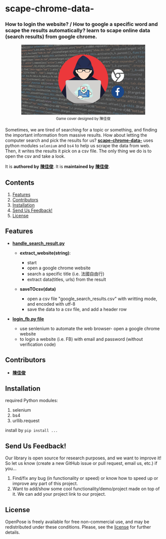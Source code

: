 # scape-chrome-data-
### How to login the website? / How to google a specific word and scape the results automatically? learn to scape online data (search results) from google chrome.
<p align="center">
    <img src="/scape.png" width="400">
    <br>
    <sup>Game cover designed by 陳佳俊
    </sup>
</p>

Sometimes, we are tired of searching for a topic or something, and finding the important information from massive results. How about letting the computer search and pick the results for us? [**scape-chrome-data-**](https://github.com/jerryboy1031/scrape-chrome-data-) uses python modules `selenium` and `bs4` to help us scrape the data from web. Then, it writes the results it pick on a csv file. The only thing we do is to open the csv and take a look.

It is **authored by** [**陳佳俊**](https://github.com/jerryboy1031). It is **maintained by** [**陳佳俊**](https://github.com/jerryboy1031).


## Contents

1. [Features](#features)
2. [Contributors](#contributors)
3. [Installation](#installation)
4. [Send Us Feedback!](#send-us-feedback)
5. [License](#license)

## Features

- **[handle_search_result.py](https://github.com/jerryboy1031/scrape-chrome-data-/blob/main/handle_search_result.py)** 
    - **extract_website(string)**:
        -  start
        - open a google chrome website
        - search a specific title (i.e. 法國自由行)
        - extract data(titles, urls) from the result

    - **saveTOcsv(data)**
        - open a csv file "google_search_results.csv" with writting mode, and encoded with utf-8
        - save the data to a csv file, and add a header row


- **[login_fb.py file](https://github.com/jerryboy1031/scrape-chrome-data-/blob/main/login_fb.py)**
    - use senlenium to automate the web browser- open a google chrome website
    - to login a website (i.e. FB) with email and password (without verification code)

## Contributors
- [**陳佳俊**](https://github.com/jerryboy1031)

## Installation
required Python modules:
1. selenium
2. bs4
3. urllib.request

install by `pip install ...`

## Send Us Feedback!
Our library is open source for research purposes, and we want to improve it! So let us know (create a new GitHub issue or pull request, email us, etc.) if you...
1. Find/fix any bug (in functionality or speed) or know how to speed up or improve any part of this project.
2. Want to add/show some cool functionality/demo/project made on top of it. We can add your project link to our project.

## License
OpenPose is freely available for free non-commercial use, and may be redistributed under these conditions. Please, see the [license](./LICENSE) for further details.
